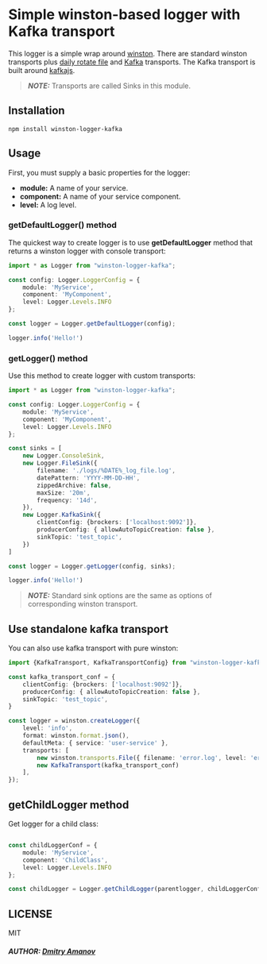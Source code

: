 # Simple winston-based logger with Kafka transport

This logger is a simple wrap around [winston](https://www.npmjs.com/package/winston). There are standard winston transports plus [daily rotate file](https://www.npmjs.com/package/winston-daily-rotate-file) and [Kafka](https://www.npmjs.com/package/kafkajs) transports.
The Kafka transport is built around [kafkajs](https://www.npmjs.com/package/kafkajs).
> **_NOTE:_**  Transports are called Sinks in this module.
## Installation

```
npm install winston-logger-kafka
```

## Usage
First, you must supply a basic properties for the logger:
- **module:** A name of your service.
- **component:** A name of your service component.
- **level:** A log level.

### getDefaultLogger() method
The quickest way to create logger is to use **getDefaultLogger** method that returns a winston logger with console transport:
```typescript
import * as Logger from "winston-logger-kafka";

const config: Logger.LoggerConfig = {
    module: 'MyService',
    component: 'MyComponent',
    level: Logger.Levels.INFO
};

const logger = Logger.getDefaultLogger(config);

logger.info('Hello!')
```

### getLogger() method
Use this method to create logger with custom transports:

```typescript
import * as Logger from "winston-logger-kafka";

const config: Logger.LoggerConfig = {
    module: 'MyService',
    component: 'MyComponent',
    level: Logger.Levels.INFO
};

const sinks = [
    new Logger.ConsoleSink,
    new Logger.FileSink({
        filename: './logs/%DATE%_log_file.log',
        datePattern: 'YYYY-MM-DD-HH',
        zippedArchive: false,
        maxSize: '20m',
        frequency: '14d',
    }),
    new Logger.KafkaSink({
        clientConfig: {brockers: ['localhost:9092']},
        producerConfig: { allowAutoTopicCreation: false },
        sinkTopic: 'test_topic',
    })
]

const logger = Logger.getLogger(config, sinks);

logger.info('Hello!')
```
> **_NOTE:_**  Standard sink options are the same as options of corresponding winston transport.

## Use standalone kafka transport
You can also use kafka transport with pure winston:
```typescript
import {KafkaTransport, KafkaTransportConfig} from "winston-logger-kafka";

const kafka_transport_conf = {
    clientConfig: {brockers: ['localhost:9092']},
    producerConfig: { allowAutoTopicCreation: false },
    sinkTopic: 'test_topic',
}

const logger = winston.createLogger({
    level: 'info',
    format: winston.format.json(),
    defaultMeta: { service: 'user-service' },
    transports: [
        new winston.transports.File({ filename: 'error.log', level: 'error' }),
        new KafkaTransport(kafka_transport_conf)
    ],
});
```

## getChildLogger method
Get logger for a child class:
```typescript

const childLoggerConf = {
    module: 'MyService',
    component: 'ChildClass',
    level: Logger.Levels.INFO
};

const childLogger = Logger.getChildLogger(parentlogger, childLoggerConf);
```

## LICENSE
MIT

##### AUTHOR: [Dmitry Amanov](https://github.com/doctor3030)